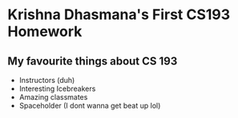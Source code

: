 # Krishna Dhasmana's First CS193 Homework

## My favourite things about CS 193
- Instructors (duh)
- Interesting Icebreakers
- Amazing classmates
- Spaceholder (I dont wanna get beat up lol)
